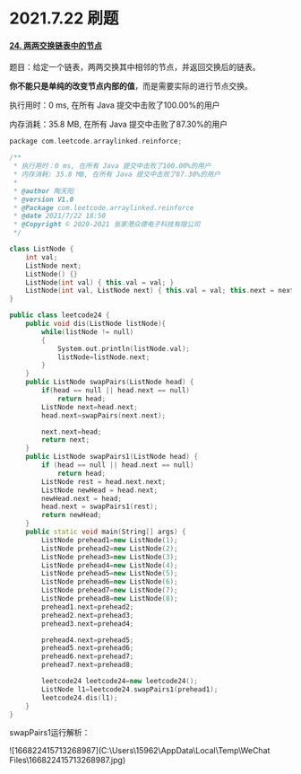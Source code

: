 # 2021.7.22 刷题

#### [24. 两两交换链表中的节点](https://leetcode-cn.com/problems/swap-nodes-in-pairs/)

题目：给定一个链表，两两交换其中相邻的节点，并返回交换后的链表。

**你不能只是单纯的改变节点内部的值**，而是需要实际的进行节点交换。



执行用时：0 ms, 在所有 Java 提交中击败了100.00%的用户

内存消耗：35.8 MB, 在所有 Java 提交中击败了87.30%的用户

```cpp
package com.leetcode.arraylinked.reinforce;

/**
 * 执行用时：0 ms, 在所有 Java 提交中击败了100.00%的用户
 * 内存消耗: 35.8 MB, 在所有 Java 提交中击败了87.30%的用户
 * 
 * @author 陶天阳
 * @version V1.0
 * @Package com.leetcode.arraylinked.reinforce
 * @date 2021/7/22 18:50
 * @Copyright © 2020-2021 张家港众德电子科技有限公司
 */

class ListNode {
    int val;
    ListNode next;
    ListNode() {}
    ListNode(int val) { this.val = val; }
    ListNode(int val, ListNode next) { this.val = val; this.next = next; }
}

public class leetcode24 {
    public void dis(ListNode listNode){
        while(listNode != null)
        {
            System.out.println(listNode.val);
            listNode=listNode.next;
        }
    }
    public ListNode swapPairs(ListNode head) {
        if(head == null || head.next == null)
            return head;
        ListNode next=head.next;
        head.next=swapPairs(next.next);

        next.next=head;
        return next;
    }
    public ListNode swapPairs1(ListNode head) {
        if (head == null || head.next == null)
            return head;
        ListNode rest = head.next.next;
        ListNode newHead = head.next;
        newHead.next = head;
        head.next = swapPairs1(rest);
        return newHead;
    }
    public static void main(String[] args) {
        ListNode prehead1=new ListNode(1);
        ListNode prehead2=new ListNode(2);
        ListNode prehead3=new ListNode(3);
        ListNode prehead4=new ListNode(4);
        ListNode prehead5=new ListNode(5);
        ListNode prehead6=new ListNode(6);
        ListNode prehead7=new ListNode(7);
        ListNode prehead8=new ListNode(8);
        prehead1.next=prehead2;
        prehead2.next=prehead3;
        prehead3.next=prehead4;

        prehead4.next=prehead5;
        prehead5.next=prehead6;
        prehead6.next=prehead7;
        prehead7.next=prehead8;

        leetcode24 leetcode24=new leetcode24();
        ListNode l1=leetcode24.swapPairs1(prehead1);
        leetcode24.dis(l1);
    }
}

```

swapPairs1运行解析：

![166822415713268987](C:\Users\15962\AppData\Local\Temp\WeChat Files\166822415713268987.jpg)